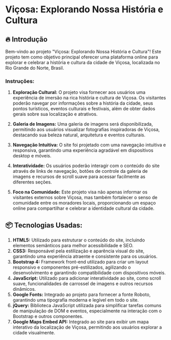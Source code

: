 # Viçosa: Explorando Nossa História e Cultura

## 🔥 Introdução

Bem-vindo ao projeto "Viçosa: Explorando Nossa História e Cultura"! Este projeto tem como objetivo principal oferecer uma plataforma online para explorar e celebrar a história e cultura da cidade de Viçosa, localizada no Rio Grande do Norte, Brasil.

### Instruções:

1. **Exploração Cultural:** O projeto visa fornecer aos usuários uma experiência de imersão na rica história e cultura de Viçosa. Os visitantes poderão navegar por informações sobre a história da cidade, seus pontos turísticos, eventos culturais e festivais, além de obter dados gerais sobre sua localização e atrativos.

2. **Galeria de Imagens:** Uma galeria de imagens será disponibilizada, permitindo aos usuários visualizar fotografias inspiradoras de Viçosa, destacando sua beleza natural, arquitetura e eventos culturais.

3. **Navegação Intuitiva:** O site foi projetado com uma navegação intuitiva e responsiva, garantindo uma experiência agradável em dispositivos desktop e móveis.

4. **Interatividade:** Os usuários poderão interagir com o conteúdo do site através de links de navegação, botões de controle da galeria de imagens e recursos de scroll suave para acessar facilmente as diferentes seções.

5. **Foco na Comunidade:** Este projeto visa não apenas informar os visitantes externos sobre Viçosa, mas também fortalecer o senso de comunidade entre os moradores locais, proporcionando um espaço online para compartilhar e celebrar a identidade cultural da cidade.

## 📦 Tecnologias Usadas:

1. **HTML5:** Utilizado para estruturar o conteúdo do site, incluindo elementos semânticos para melhor acessibilidade e SEO.
2. **CSS3:** Responsável pela estilização e aparência visual do site, garantindo uma experiência atraente e consistente para os usuários.
3. **Bootstrap 4:** Framework front-end utilizado para criar um layout responsivo e componentes pré-estilizados, agilizando o desenvolvimento e garantindo compatibilidade com dispositivos móveis.
4. **JavaScript:** Utilizado para adicionar interatividade ao site, como scroll suave, funcionalidades de carrossel de imagens e outros recursos dinâmicos.
5. **Google Fonts:** Integrado ao projeto para fornecer a fonte Roboto, garantindo uma tipografia moderna e legível em todo o site.
6. **jQuery:** Biblioteca JavaScript utilizada para simplificar tarefas comuns de manipulação de DOM e eventos, especialmente na interação com o Bootstrap e outros componentes.
7. **Google Maps Embed API:** Integrado ao site para exibir um mapa interativo da localização de Viçosa, permitindo aos usuários explorar a cidade visualmente.


